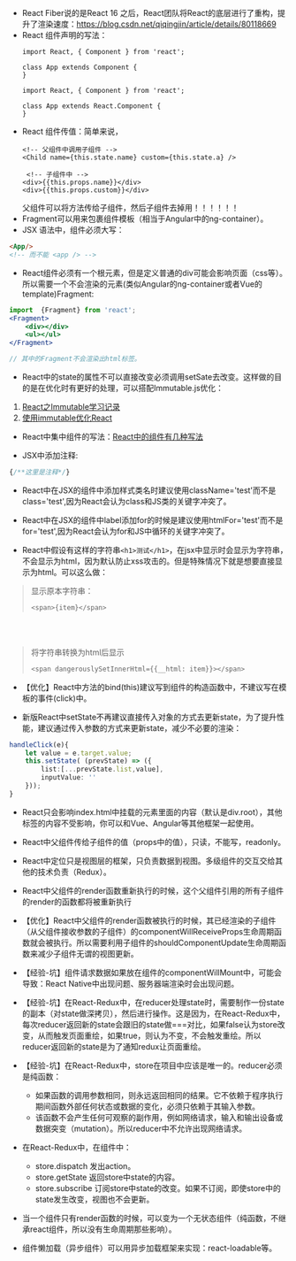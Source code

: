 * React Fiber说的是React 16 之后，React团队将React的底层进行了重构，提升了渲染速度：https://blog.csdn.net/qiqingjin/article/details/80118669
* React 组件声明的写法：
  ```
  import React, { Component } from 'react';

  class App extends Component {
  }

  import React, { Component } from 'react';

  class App extends React.Component {
  }

  ```
* React 组件传值：简单来说，
  ``` JSX
  <!-- 父组件中调用子组件 -->
  <Child name={this.state.name} custom={this.state.a} />

   <!-- 子组件中 -->
  <div>{{this.props.name}}</div>
  <div>{{this.props.custom}}</div>
  ```
  父组件可以将方法传给子组件，然后子组件去掉用！！！！！！
* Fragment可以用来包裹组件模板（相当于Angular中的ng-container）。
* JSX 语法中，组件必须大写：
```html
<App/>  
<!-- 而不能 <app /> -->
```

* React组件必须有一个根元素，但是定义普通的div可能会影响页面（css等）。所以需要一个不会渲染的元素(类似Angular的ng-container或者Vue的template)Fragment:
```jsx harmony
import  {Fragment} from 'react';
<Fragment>
    <div></div>
    <ul></ul>
</Fragment>

// 其中的Fragment不会渲染出html标签。
```

* React中的state的属性不可以直接改变必须调用setSate去改变。这样做的目的是在优化时有更好的处理，可以搭配Immutable.js优化：
1. [React之Immutable学习记录](https://www.cnblogs.com/chris-oil/p/8494337.html)
2. [使用immutable优化React](https://segmentfault.com/a/1190000010438089)

* React中集中组件的写法：[React中的组件有几种写法](https://segmentfault.com/a/1190000011434694)

* JSX中添加注释:
```jsx harmony
{/**这里是注释*/}
```

* React中在JSX的组件中添加样式类名时建议使用className='test'而不是class='test',因为React会认为class和JS类的关键字冲突了。

* React中在JSX的组件中label添加for的时候是建议使用htmlFor='test'而不是for='test',因为React会认为for和JS中循环的关键字冲突了。

* React中假设有这样的字符串`<h1>测试</h1>`，在jsx中显示时会显示为字符串，不会显示为html，因为默认防止xss攻击的。但是特殊情况下就是想要直接显示为html。可以这么做：
> 显示原本字符串：
> ```typescript jsx
> <span>{item}</span>
> ```

<br/><br/>

> 将字符串转换为html后显示
> ```typescript jsx
> <span dangerouslySetInnerHtml={{__html: item}}></span>
> ```

* 【优化】React中方法的bind(this)建议写到组件的构造函数中，不建议写在模板的事件(click)中。

* 新版React中setState不再建议直接传入对象的方式去更新state，为了提升性能，建议通过传入参数的方式来更新state，减少不必要的渲染：
```typescript jsx
handleClick(e){
    let value = e.target.value;
    this.setState( (prevState) => ({
        list:[...prevState.list,value],
        inputValue: ''
    }));
}
```

* React只会影响index.html中挂载的元素里面的内容（默认是div.root），其他标签的内容不受影响，你可以和Vue、Angular等其他框架一起使用。

* React中父组件传给子组件的值（props中的值），只读，不能写，readonly。

* React中定位只是视图层的框架，只负责数据到视图。多级组件的交互交给其他的技术负责（Redux）。

* React中父组件的render函数重新执行的时候，这个父组件引用的所有子组件的render的函数都将被重新执行

* 【优化】React中父组件的render函数被执行的时候，其已经渲染的子组件（从父组件接收参数的子组件）的componentWillReceiveProps生命周期函数就会被执行。所以需要利用子组件的shouldComponentUpdate生命周期函数来减少子组件无谓的视图更新。

* 【经验-坑】组件请求数据如果放在组件的componentWillMount中，可能会导致：React Native中出现问题、服务器端渲染时会出现问题。

* 【经验-坑】在React-Redux中，在reducer处理state时，需要制作一份state的副本（对state做深拷贝），然后进行操作。这是因为，在React-Redux中，每次reducer返回新的state会跟旧的state做===对比，如果false认为store改变，从而触发页面重绘，如果true，则认为不变，不会触发重绘。所以reducer返回新的state是为了通知redux让页面重绘。
* 【经验-坑】在React-Redux中，store在项目中应该是唯一的。reducer必须是纯函数：
    * 如果函数的调用参数相同，则永远返回相同的结果。它不依赖于程序执行期间函数外部任何状态或数据的变化，必须只依赖于其输入参数。
    * 该函数不会产生任何可观察的副作用，例如网络请求，输入和输出设备或数据突变（mutation）。所以reducer中不允许出现网络请求。
* 在React-Redux中，在组件中：
    * store.dispatch 发出action。
    * store.getState 返回store中state的内容。
    * store.subscribe 订阅store中state的改变。如果不订阅，即使store中的state发生改变，视图也不会更新。
* 当一个组件只有render函数的时候，可以变为一个无状态组件（纯函数，不继承react组件，所以没有生命周期那些影响）。
* 组件懒加载（异步组件）可以用异步加载框架来实现：react-loadable等。
                                                    


